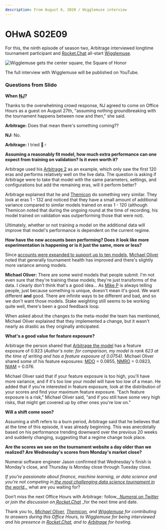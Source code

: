 ```yaml
---
description: From August 6, 2020 / Wigglemuse interview
---
```


# OHwA S02E09

For this, the ninth episode of season two, Arbitrage interviewed longtime tournament participant and [Rocket.Chat](https://community.numer.ai) all-start [Wigglemuse](https://numer.ai/wigglemuse).

![Wigglemuse gets the center square, the Square of Honor](../../../../.gitbook/assets/wigglemuse.png)

The full interview with Wigglemuse will be published on YouTube.

### Questions from Slido

**When** [**NJ**](https://twitter.com/tasha\_jade)**?**

Thanks to the overwhelming crowd response, NJ agreed to come on Office Hours as a guest on August 27th, "assuming nothing groundbreaking with the tournament happens between now and then," she said.

**Arbitrage:** Does that mean there's something coming??

**NJ:** No.

**Arbitrage:** I tried 🤷♂

**Assuming a reasonably fit model, how much extra performance can one expect from training on validation? Is it even worth it?**

Arbitrage used his [Arbitrage 2](https://numer.ai/arbitrage2) as an example, which only saw the first 120 eras and performs relatively well on the live data. The question is asking if Arbitrage were to take that model with the same parameters, settings, and configurations but add the remaining eras, will it perform better?

Arbitrage explained that he and [Themicon](https://numer.ai/themicon) do something very similar. They look at eras 1 - 132 and noticed that they have a small amount of additional variance compared to similar models trained on eras 1 - 120 (although Themicon noted that during the ongoing round at the time of recording, his model trained on validation was outperforming those that were not).

Ultimately, whether or not training a model on the additional data will improve that model's performance is dependent on the current regime.

**How have the new accounts been performing? Does it look like more experimentation is happening or is it just the same, more or less?**

Since [accounts were expanded to support up to ten models](https://forum.numer.ai/t/announcing-general-availability-of-multi-model-account-support-for-all-users/399), [Michael Oliver](https://numer.ai/mdo) noted that generally tournament health has improved and there's slightly more variance among models.

**Michael Oliver:** There are some weird models that people submit. I'm not even sure that they're training these models; they're just transforms of the data. I clearly don't think that's a good idea... As [Mike P](https://twitter.com/easymikep) is always telling people, just because something is unique, doesn't mean it's good. We want different **and** good. There are infinite ways to be different and bad, and so we don't want those models. Stake weighting still seems to be working quite well, there's been a good feedback loop.

When asked about the changes to the meta-model the team has mentioned, Michael Oliver explained that they implemented a change, but it wasn't nearly as drastic as they originally anticipated.

**What's a good value for feature exposure?**

Arbitrage the person shared that [Arbitrage the model](https://numer.ai/arbitrage) has a feature exposure of 0.923 (_Author's note: for comparison, my model is rank 623 at the time of writing and has a feature exposure of 0.0754)._ Michael Oliver shared some of his feature exposures: [MDO](https://numer.ai/mdo) = 0.0855, [NMRO](https://numer.ai/nmro) = 0.0823, [NIAM](https://numer.ai/niam) = 0.076.

Michael Oliver said that if your feature exposure is too high, you'll have more variance, and if it's too low your model will have too low of a mean. He added that if you're interested in feature exposure, look at the distribution of your scores and find your maximum feature exposure. "Each feature exposure is a risk," Michael Oliver said, "and if you still have some very high risks, that might get covered up by other ones you're low on."

**Will a shift come soon?**

Assuming a shift refers to a burn period, Arbitrage said that he believes that at the time of this episode, it was already beginning. This was anecdotally based on his performance trending downward over the previous 20 weeks and suddenly changing, suggesting that a regime change took place.

**Are the scores we see on the tournament website a day older than we realized? Are Wednesday's scores from Monday's market close?**

Numerai software engineer Jason confirmed that Wednesday's finish is Monday's close, and Thursday is Monday close through Tuesday close.

_If you’re passionate about finance, machine learning, or data science and you’re not competing in_[ _the most challenging data science tournament in the world_](https://numer.ai/tournament)\_, what are you waiting for?

Don’t miss the next Office Hours with Arbitrage : follow\_[ _Numerai on Twitter_](http://twitter.com/numerai) _or join the discussion on_[ _Rocket.Chat_](https://community.numer.ai/home) \_for the next time and date.

Thank you to\_ [_Michael Oliver_](https://numer.ai/mdo)_,_ [_Themicon_](https://numer.ai/themicon)_, and_ [_Wigglemuse_](https://numer.ai/wigglemuse) _for contributing to answers during this Office Hours, to Wigglemuse for being interviewed and his presence in_ [_Rocket.Chat_](https://community.numer.ai)_,_ _and to_ [_Arbitrage_](https://numer.ai/arbitrage) _for hosting._
